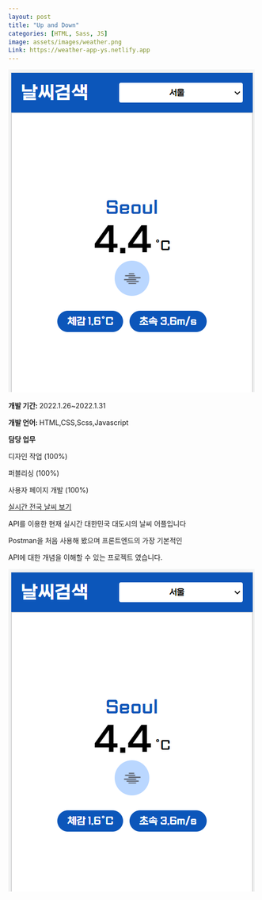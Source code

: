```yaml
---
layout: post
title: "Up and Down"
categories: [HTML, Sass, JS]
image: assets/images/weather.png
Link: https://weather-app-ys.netlify.app
---
```


<div class="row border-bottom ">
  
<div class="col-md-6 pr-0 align-self-center "><img class="rounded" src="/assets/images/weather.png" alt="{{ page.title }}"></div>
  <div class="pdtb col-md-6 pr-0 align-self-center">
  <p class="text-dark text-left"><b>개발 기간: </b> 2022.1.26~2022.1.31</p>
  <p class="text-dark text-left "><b>개발 언어: </b> HTML,CSS,Scss,Javascript </p>
  <p class="text-dark text-left "><b>담당 업무</b></p>
  <p class="text-dark text-left pl-2"> 디자인 작업 (100%)</p>
  <p class="text-dark text-left pl-2"> 퍼블리싱 (100%)</p>
  <p class="text-dark text-left pl-2"> 사용자 페이지 개발 (100%)</p>
<a class="btn btn-purple mt-1" href="https://weather-app-ys.netlify.app" target="_blank">실시간 전국 날씨 보기</a>
  </div>
</div>




<p class="text-dark text-left mt-3">API를 이용한 현재 실시간 대한민국 대도시의 날씨 어플입니다</p>
<p class="text-dark text-left"> Postman을 처음 사용해 봤으며 프론트엔드의 가장 기본적인 </p>
<p class="text-dark text-left">API에 대한 개념을 이해할 수 있는 프로젝트 였습니다.</p>


<div class="row justify-content-center pt-5">
  <div class="col-10 pt-4">
      <img src="/assets/images/weather.png">
    </div>
   
</div>
  
 
